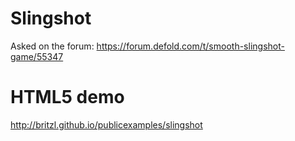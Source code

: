 # Slingshot
Asked on the forum: https://forum.defold.com/t/smooth-slingshot-game/55347

# HTML5 demo
http://britzl.github.io/publicexamples/slingshot
